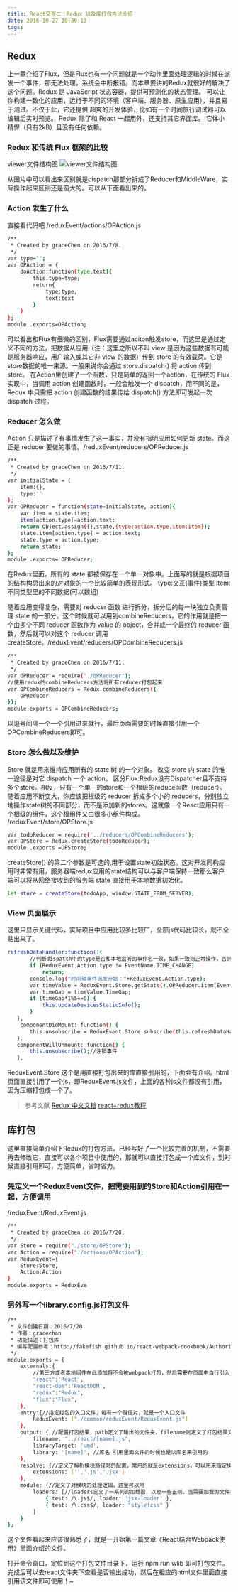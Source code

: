 ```yaml
---
title: React交互二：Redux 以及库打包方法介绍
date: 2016-10-27 10:36:13
tags:
---
```



## Redux
上一章介绍了Flux，但是Flux也有一个问题就是一个动作里面处理逻辑的时候在派发一个事件，那无法处理，系统会中断报错。而本章要讲的Redux就很好的解决了这个问题。Redux 是 JavaScript 状态容器，提供可预测化的状态管理。
可以让你构建一致化的应用，运行于不同的环境（客户端、服务器、原生应用），并且易于测试。不仅于此，它还提供 超爽的开发体验，比如有一个时间旅行调试器可以编辑后实时预览。
Redux 除了和 React 一起用外，还支持其它界面库。
它体小精悍（只有2kB）且没有任何依赖。

### Redux 和传统 Flux 框架的比较

viewer文件结构图
![viewer文件结构图](/images/Redux.jpg)

从图片中可以看出来区别就是dispatch那部分拆成了Reducer和MiddleWare，实际操作起来区别还是蛮大的。可以从下面看出来的。

### Action 发生了什么

直接看代码吧 /reduxEvent/actions/OPAction.js

``` bash
/**
 * Created by graceChen on 2016/7/8.
 */
var type="";
var OPAction = {
    doAction:function(type,text){
        this.type=type;
        return{
            type:type,
            text:text
        }
    }
};
module .exports=OPAction;
```

可以看出和Flux有细微的区别，Flux需要通过aciton触发store，而这里是通过定义不同的方法，把数据从应用（注：这里之所以不叫 view 是因为这些数据有可能是服务器响应，用户输入或其它非 view 的数据）传到 store 的有效载荷。它是 store数据的唯一来源。一般来说你会通过 store.dispatch() 将 action 传到 store。
在Action里创建了一个函数，只是简单的返回一个action，在传统的 Flux 实现中，当调用 action 创建函数时，一般会触发一个 dispatch，而不同的是，Redux 中只需把 action 创建函数的结果传给 dispatch() 方法即可发起一次 dispatch 过程。

### Reducer 怎么做
Action 只是描述了有事情发生了这一事实，并没有指明应用如何更新 state。而这正是 reducer 要做的事情。/reduxEvent/reducers/OPReducer.js

``` bash
/**
 * Created by graceChen on 2016/7/11.
 */
var initialState = {
    item:{},
    type:''
};
var OPReducer = function(state=initialState, action){
    var item = state.item;
    item[action.type]=action.text;
    return Object.assign({},state,{type:action.type,item:item});
    state.item[action.type] = action.text;
    state.type = action.type;
    return state;
};
module .exports= OPReducer;
```

在Redux里面，所有的 state 都被保存在一个单一对象中。上面写的就是根据项目的结构构思出来的对对象的一个比较简单的表现形式。
type:交互(事件)类型
item:不同类型里的不同数据(可以数组)

随着应用变得复杂，需要对 reducer 函数 进行拆分，拆分后的每一块独立负责管理 state 的一部分。这个时候就可以用到combineReducers，它的作用就是把一个由多个不同 reducer 函数作为 value 的 object，合并成一个最终的 reducer 函数，然后就可以对这个 reducer 调用 createStore。/reduxEvent/reducers/OPCombineReducers.js

```bash
/**
 * Created by graceChen on 2016/7/11.
 */
var OPReducer = require('./OPReducer');
//使用redux的combineReducers方法将所有reducer打包起来
var OPCombineReducers = Redux.combineReducers({
    OPReducer
});
module.exports = OPCombineReducers;
```
以逗号间隔一个一个引用进来就行，最后页面需要的时候直接引用一个OPCombineReducers即可。

### Store 怎么做以及维护
Store 就是用来维持应用所有的 state 树 的一个对象。 改变 store 内 state 的惟一途径是对它 dispatch 一个 action。
区分Flux:Redux没有Dispatcher且不支持多个store。相反，只有一个单一的store和一个根级的reduce函数（reducer）。随着应用不断变大，你应该把根级的 reducer 拆成多个小的 reducers，分别独立地操作state树的不同部分，而不是添加新的stores。这就像一个React应用只有一个根级的组件，这个根组件又由很多小组件构成。
/reduxEvent/store/OPStore.js

``` bash
var todoReducer = require('../reducers/OPCombineReducers');
var OPStore = Redux.createStore(todoReducer);
module .exports =OPStore;
``` 

createStore() 的第二个参数是可选的,用于设置state初始状态。这对开发同构应用时非常有用，服务器端redux应用的state结构可以与客户端保持一致那么客户端可以将从网络接收到的服务端 state 直接用于本地数据初始化。

``` bash
let store = createStore(todoApp, window.STATE_FROM_SERVER);
```

### View 页面展示
这里只显示关键代码，实际项目中应用比较多比较广，全部js代码比较长，就不全贴出来了。

``` bash
refreshDataHandler:function(){
       //判断dispatch中的type是否和本地监听的事件名一致，如果一致则正常操作，否则不操作。
       if (ReduxEvent.Action.type != EventName.TIME_CHANGE)
           return;
       console.log("时间轴事件派发开始："+ReduxEvent.Action.type);
       var timeValue = ReduxEvent.Store.getState().OPReducer.item[EventName.TIME_CHANGE];
       var timeGap = timeValue.TimeGap;
       if (timeGap*1%5==0) {
           this.updateDevicesStaticInfo();
       }
   },
	componentDidMount: function() {
       this.unsubscribe = ReduxEvent.Store.subscribe(this.refreshDataHandler);//注册监听事件 以及返回注销方法
   },
   componentWillUnmount: function() {
       this.unsubscribe();//注销事件
   },
```

ReduxEvent.Store 这个是用直接打包出来的库直接引用的，下面会有介绍。html页面直接引用了一个js，即ReduxEvent.js文件，上面的各种js文件都没有引用，因为压缩打包成一个了。

> 参考文献
[Redux 中文文档](http://cn.redux.js.org/index.html)
[react+redux教程](http://www.cnblogs.com/lewis617/p/5145073.html)

## 库打包
这里直接简单介绍下Redux的打包方法，已经写好了一个比较完善的机制，不需要再去修改它，直接可以各个项目中使用的，那就可以直接打包成一个库文件，到时候直接引用即可，方便简单，省时省力。

### 先定义一个ReduxEvent文件，把需要用到的Store和Action引用在一起，方便调用

/reduxEvent/ReduxEvent.js

``` bash
/**
 * Created by graceChen on 2016/7/20.
 */
var Store = require("./store/OPStore");
var Action = require("./actions/OPAction");
var ReduxEvent={
    Store:Store,
    Action:Action
}
module.exports = ReduxEve
```

### 另外写一个library.config.js打包文件

``` bash
/**
 * 文件创建日期：2016/7/20.
 * 作者：gracechan
 * 功能描述：打包库
 * 编写配置参考：http://fakefish.github.io/react-webpack-cookbook/Authoring-libraries.html
 */
module.exports = {
    externals:{
        //第三方或者本地组件在此添加将不会被webpack打包，然后需要在页面中自行引入js库
        "react":'React',
        "react-dom":'ReactDOM',
        "redux":"Redux",
        "flux":"Flux",
    },
    entry:{//指定打包的入口文件，每有一个键值对，就是一个入口文件
        ReduxEvent: ["./common/reduxEvent/ReduxEvent.js"]
    },
    output: { //配置打包结果，path定义了输出的文件夹，filename则定义了打包结果文件的名称
        filename: "../react/[name].js",
        libraryTarget: 'umd',
        library: '[name]', //库名 引用里面文件的时候也是以库名来引用的
    },
    resolve: {//定义了解析模块路径时的配置，常用的就是extensions，可以用来指定模块的后缀，这样在引入模块时就不需要写后缀了，会自动补全
        extensions: ['','.js','.jsx']
    },
    module: {//定义了对模块的处理逻辑，这里可以用
        loaders: [//loaders定义了一系列的加载器，以及一些正则。当需要加载的文件匹配test的正则时，就会调用后面的loader对文件进行处理，这正是webpack强大的原因。
            { test: /\.js$/, loader: 'jsx-loader' },
            { test: /\.css$/, loader: "style!css" }
        ]
    }
};
```
这个文件看起来应该很熟悉了，就是一开始第一篇文章《React结合Webpack使用》里面介绍的文件。

打开命令窗口，定位到这个打包文件目录下，运行 npm run wlib 即可打包文件。完成后可以去react文件夹下查看是否输出成功，然后在相应的html文件里面直接引用该文件即可使用！~
